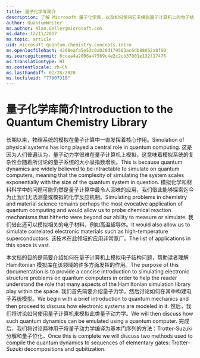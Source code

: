 ```yaml
---
title: 量子化学库简介
description: 了解 Microsoft 量子化学库，以及如何使用它来模拟量子计算机上的电子结构问题。
author: QuantumWriter
ms.author: Alan.Geller@microsoft.com
ms.date: 12/11/2017
ms.topic: article
uid: microsoft.quantum.chemistry.concepts.intro
ms.openlocfilehash: 4268eafa5e53c0a026d179503ac6db88652a8f90
ms.sourcegitcommit: 6ccea4a2006a47569c4e2c2cb37001e132f17476
ms.translationtype: HT
ms.contentlocale: zh-CN
ms.lasthandoff: 02/28/2020
ms.locfileid: "77907318"
---
```

# <a name="introduction-to-the-quantum-chemistry-library"></a><span data-ttu-id="7743f-103">量子化学库简介</span><span class="sxs-lookup"><span data-stu-id="7743f-103">Introduction to the Quantum Chemistry Library</span></span>

<span data-ttu-id="7743f-104">长期以来，物理系统的模拟在量子计算中一直发挥着核心作用。</span><span class="sxs-lookup"><span data-stu-id="7743f-104">Simulation of physical systems has long played a central role in quantum computing.</span></span>  <span data-ttu-id="7743f-105">这是因为人们普遍认为，量子动力学很难在量子计算机上模拟，这意味着模拟系统的复杂性会随着所讨论的量子系统的大小呈指数增长。</span><span class="sxs-lookup"><span data-stu-id="7743f-105">This is because quantum dynamics are widely believed to be intractable to simulate on quantum computers, meaning that the complexity of simulating the system scales exponentially with the size of the quantum system in question.</span></span>  <span data-ttu-id="7743f-106">模拟化学和材料科学中的问题可能仍然是量子计算中最令人回味的应用，我们借此能够探索迄今为止我们无法测量或模拟的化学反应机制。</span><span class="sxs-lookup"><span data-stu-id="7743f-106">Simulating problems in chemistry and material science remains perhaps the most evocative application of quantum computing and would allow us to probe chemical reaction mechanisms that hitherto were beyond our ability to measure or simulate.</span></span>  <span data-ttu-id="7743f-107">我们借此还可以模拟相关的电子材料，例如高温超导体。</span><span class="sxs-lookup"><span data-stu-id="7743f-107">It would also allow us to simulate correlated electronic materials such as high-temperature superconductors.</span></span> <span data-ttu-id="7743f-108">该技术在此领域的应用非常宽广。</span><span class="sxs-lookup"><span data-stu-id="7743f-108">The list of applications in this space is vast.</span></span>

<span data-ttu-id="7743f-109">本文档的目的是简要介绍如何在量子计算机上模拟电子结构问题，帮助读者理解 Hamiltonian 模拟库在该领域的许多方面发挥的作用。</span><span class="sxs-lookup"><span data-stu-id="7743f-109">The purpose of this documentation is to provide a concise introduction to simulating electronic structure problems on quantum computers in order to help the reader understand the role that many aspects of the Hamiltonian simulation library play within the space.</span></span>  <span data-ttu-id="7743f-110">我们首先简要介绍量子力学，然后讨论如何在其中构建电子系统模型。</span><span class="sxs-lookup"><span data-stu-id="7743f-110">We begin with a brief introduction to quantum mechanics and then proceed to discuss how electronic systems are modeled in it.</span></span>  <span data-ttu-id="7743f-111">然后，我们将讨论如何使用量子计算机来模拟此类量子动力学。</span><span class="sxs-lookup"><span data-stu-id="7743f-111">We will then discuss how such quantum dynamics can be emulated using a quantum computer.</span></span>  <span data-ttu-id="7743f-112">完成后，我们将讨论两种用于将量子动力学编译为基本门序列的方法：Trotter-Suzuki 分解和量子位化。</span><span class="sxs-lookup"><span data-stu-id="7743f-112">Once this is complete we will discuss two methods used to compile the quantum dynamics to sequences of elementary gates: Trotter-Suzuki decompositions and qubitization.</span></span>
